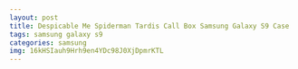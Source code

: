 ```yaml
---
layout: post
title: Despicable Me Spiderman Tardis Call Box Samsung Galaxy S9 Case
tags: samsung galaxy s9
categories: samsung
img: 16kHSIauh9Hrh9en4YDc98J0XjDpmrKTL
---
```

